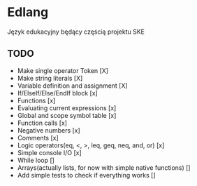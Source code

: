 # Edlang
Język edukacyjny będący częścią projektu SKE


## TODO
* Make single operator Token [X]
* Make string literals [X]
* Variable definition and assignment [X]
* If/ElseIf/Else/EndIf block [x]
* Functions [x]
* Evaluating current expressions [x]
* Global and scope symbol table [x]
* Function calls [x]
* Negative numbers [x]
* Comments [x]
* Logic operators(eq, <, >, leq, geq, neq, and, or) [x]
* Simple console I/O [x]
* While loop []
* Arrays(actually lists, for now with simple native functions) []
* Add simple tests to check if everything works []
